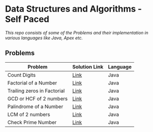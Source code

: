 # Data Structures and Algorithms - Self Paced

*This repo consists of some of the Problems and their implementation in various languages like Java, Apex etc.* 
## Problems
Problem | Solution Link | Language 
 ------------ | ------------- | ----------- 
Count Digits | [Link](https://github.com/drupadpreenja-code/GFG/blob/main/DSA-Self-Paced/DSA-Solutions/CountDigits.java) | Java
Factorial of a Number | [Link](https://github.com/drupadpreenja-code/GFG/blob/main/DSA-Self-Paced/DSA-Solutions/FactorialNumber.java) | Java
Trailing zeros in Factorial | [Link](https://github.com/drupadpreenja-code/GFG/blob/main/DSA-Self-Paced/DSA-Solutions/TrailingZerosFactorial.java) | Java
GCD or HCF of 2 numbers | [Link](https://github.com/drupadpreenja-code/GFG/blob/main/DSA-Self-Paced/DSA-Solutions/GreatestCommonDivisor.java) | Java
Palindrome of a Number | [Link](https://github.com/drupadpreenja-code/GFG/blob/main/DSA-Self-Paced/DSA-Solutions/PalindromeNumbers.java) | Java
LCM of 2 numbers | [Link](https://github.com/drupadpreenja-code/GFG/blob/main/DSA-Self-Paced/DSA-Solutions/LCMofTwoNumbers.java) | Java
Check Prime Number| [Link](https://github.com/drupadpreenja-code/GFG/blob/main/DSA-Self-Paced/DSA-Solutions/CheckForPrime.java) | Java
